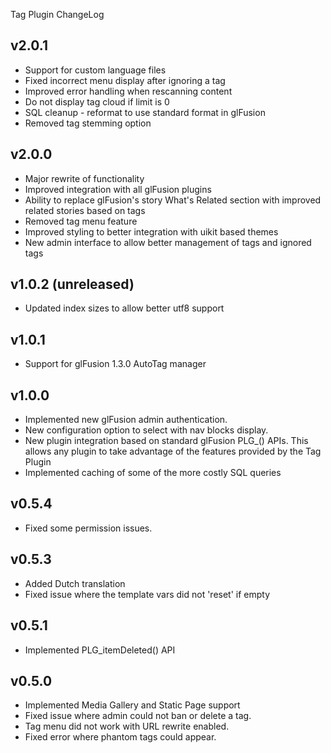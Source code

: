 Tag Plugin ChangeLog

## v2.0.1
  - Support for custom language files
  - Fixed incorrect menu display after ignoring a tag
  - Improved error handling when rescanning content
  - Do not display tag cloud if limit is 0
  - SQL cleanup - reformat to use standard format in glFusion
  - Removed tag stemming option

## v2.0.0
  - Major rewrite of functionality
  - Improved integration with all glFusion plugins
  - Ability to replace glFusion's story What's Related section with improved related stories based on tags
  - Removed tag menu feature
  - Improved styling to better integration with uikit based themes
  - New admin interface to allow better management of tags and ignored tags

## v1.0.2 (unreleased)
  - Updated index sizes to allow better utf8 support

## v1.0.1
  - Support for glFusion 1.3.0 AutoTag manager

## v1.0.0
  - Implemented new glFusion admin authentication.
  - New configuration option to select with nav blocks display.
  - New plugin integration based on standard glFusion PLG_() APIs. This allows any plugin to take advantage of the features provided by the Tag Plugin
  - Implemented caching of some of the more costly SQL queries

## v0.5.4
  - Fixed some permission issues.

## v0.5.3
  - Added Dutch translation
  - Fixed issue where the template vars did not 'reset' if empty

## v0.5.1
  - Implemented PLG_itemDeleted() API

## v0.5.0
  - Implemented Media Gallery and Static Page support
  - Fixed issue where admin could not ban or delete a tag.
  - Tag menu did not work with URL rewrite enabled.
  - Fixed error where phantom tags could appear.